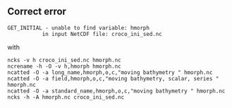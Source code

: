 
## Correct error

    GET_INITIAL - unable to find variable: hmorph
               in input NetCDF file: croco_ini_sed.nc

with

    ncks -v h croco_ini_sed.nc hmorph.nc
    ncrename -h -O -v h,hmorph hmorph.nc
    ncatted -O -a long_name,hmorph,o,c,"moving bathymetry " hmorph.nc
    ncatted -O -a field,hmorph,o,c,"moving bathymetry, scalar, series " hmorph.nc
    ncatted -O -a standard_name,hmorph,o,c,"moving bathymetry " hmorph.nc 
    ncks -h -A hmorph.nc croco_ini_sed.nc
